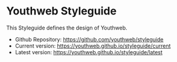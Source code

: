 # Youthweb Styleguide

This Styleguide defines the design of Youthweb.

- Github Repository: <a href="https://github.com/youthweb/styleguide" target="_blank">https://github.com/youthweb/styleguide</a>
- Current version: <a href="https://youthweb.github.io/styleguide/current" target="_blank">https://youthweb.github.io/styleguide/current</a>
- Latest version: <a href="https://youthweb.github.io/styleguide/latest" target="_blank">https://youthweb.github.io/styleguide/latest</a>
